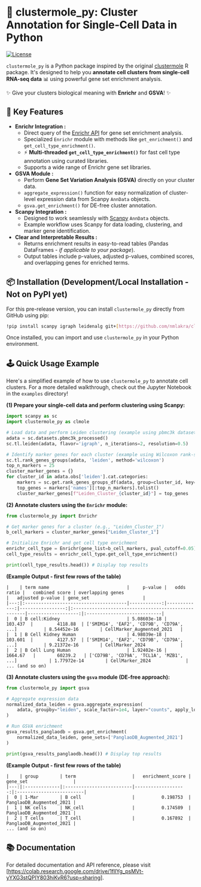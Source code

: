 # 🧬 clustermole_py: Cluster Annotation for Single-Cell Data in Python

[![License](https://img.shields.io/badge/License-MIT-blue.svg)](https://opensource.org/licenses/MIT)

`clustermole_py` is a Python package inspired by the original [clustermole](https://github.com/igordot/clustermole) R package. It's designed to help you **annotate cell clusters from single-cell RNA-seq data** 📊 using powerful gene set enrichment analysis.

✨ Give your clusters biological meaning with **Enrichr** and **GSVA**! ✨


## 🚀 Key Features

* **Enrichr Integration :**
    * Direct query of the [Enrichr API](https://maayanlab.cloud/Enrichr/) for gene set enrichment analysis.
    * Specialized `Enrichr` module with methods like `get_enrichment()` and `get_cell_type_enrichment()`.
    *  ⚡️ **Multi-threaded `get_cell_type_enrichment()`** for fast cell type annotation using curated libraries.
    *  Supports a wide range of Enrichr gene set libraries.
* **GSVA Module :**
    *  Perform **Gene Set Variation Analysis (GSVA)** directly on your cluster data.
    *  `aggregate_expression()` function for easy normalization of cluster-level expression data from Scanpy `AnnData` objects.
    *  `gsva.get_enrichment()` for DE-free cluster annotation.
* **Scanpy Integration :**
    *  Designed to work seamlessly with [Scanpy](https://scanpy.readthedocs.io/en/stable/) `AnnData` objects.
    *  Example workflow uses Scanpy for data loading, clustering, and marker gene identification.
* **Clear and Interpretable Results :**
    *  Returns enrichment results in easy-to-read tables (Pandas DataFrames - *if applicable to your package*).
    *  Output tables include p-values, adjusted p-values, combined scores, and overlapping genes for enriched terms.

## 📦 Installation (Development/Local Installation - Not on PyPI yet)

For this pre-release version, you can install `clustermole_py` directly from GitHub using pip:

```bash
!pip install scanpy igraph leidenalg git+[https://github.com/nmlakra/clustermole-py.git](https://github.com/nmlakra/clustermole-py.git)
```

Once installed, you can import and use `clustermole_py` in your Python environment.


## 🕹️ Quick Usage Example

Here's a simplified example of how to use `clustermole_py` to annotate cell clusters. For a more detailed walkthrough, check out the Jupyter Notebook in the `examples` directory\!

**(1) Prepare your single-cell data and perform clustering using Scanpy:**

```python
import scanpy as sc
import clustermole_py as clmole

# Load data and perform Leiden clustering (example using pbmc3k dataset)
adata = sc.datasets.pbmc3k_processed()
sc.tl.leiden(adata, flavor='igraph', n_iterations=2, resolution=0.5)

# Identify marker genes for each cluster (example using Wilcoxon rank-sum test)
sc.tl.rank_genes_groups(adata, 'leiden', method='wilcoxon')
top_n_markers = 25
cluster_marker_genes = {}
for cluster_id in adata.obs['leiden'].cat.categories:
    markers = sc.get.rank_genes_groups_df(adata, group=cluster_id, key='rank_genes_groups', return_names=True)
    top_genes = markers['names'][:top_n_markers].tolist()
    cluster_marker_genes[f"Leiden_Cluster_{cluster_id}"] = top_genes
```

**(2) Annotate clusters using the `Enrichr` module:**

```python
from clustermole_py import Enrichr

# Get marker genes for a cluster (e.g., "Leiden_Cluster_1")
b_cell_markers = cluster_marker_genes["Leiden_Cluster_1"]

# Initialize Enrichr and get cell type enrichment
enrichr_cell_type = Enrichr(gene_list=b_cell_markers, pval_cutoff=0.05)
cell_type_results = enrichr_cell_type.get_cell_type_enrichment()

print(cell_type_results.head()) # Display top results
```

**(Example Output - first few rows of the table)**

```
|    | term name                             |     p-value |   odds ratio |   combined score | overlapping genes                                   |   adjusted p-value | gene_set                    |
|---:|:--------------------------------------|------------:|-------------:|-----------------:|:----------------------------------------------------|-------------------:|:----------------------------|
|  0 | B cell:Kidney                         | 5.08603e-18 |     103.437  |         4118.88  | ['SMIM14', 'EAF2', 'CD79B', 'CD79A', ...]          | 8.54452e-16        | CellMarker_Augmented_2021   |
|  1 | B Cell Kidney Human                   | 4.98039e-18 |     103.601  |         4127.57  | ['SMIM14', 'EAF2', 'CD79B', 'CD79A', ...]          | 9.21372e-16        | CellMarker_2024             |
|  2 | B Cell Lung Human                     | 1.92402e-16 |    1664.67   |        60239.2   | ['CD79B', 'CD79A', 'TCL1A', 'MZB1', ...]            | 1.77972e-14        | CellMarker_2024             |
... (and so on)
```

**(3) Annotate clusters using the `gsva` module (DE-free approach):**

```python
from clustermole_py import gsva

# Aggregate expression data
normalized_data_leiden = gsva.aggregate_expression(
    adata, groupby="leiden", scale_factor=1e4, layer="counts", apply_log1p=True
)

# Run GSVA enrichment
gsva_results_panglaodb = gsva.get_enrichment(
    normalized_data_leiden, gene_sets=['PanglaoDB_Augmented_2021']
)

print(gsva_results_panglaodb.head()) # Display top results
```

**(Example Output - first few rows of the table)**

```
|    | group        | term                     |   enrichment_score | gene_set                 |
|---:|:-------------|:-------------------------|-------------------:|:-------------------------|
|  0 | 1-Mar        | B cell                   |          0.198753  | PanglaoDB_Augmented_2021 |
|  1 | NK cells     | NK_cell                  |          0.174589  | PanglaoDB_Augmented_2021 |
|  2 | T cells      | T_cell                   |          0.167892  | PanglaoDB_Augmented_2021 |
... (and so on)
```

## 📚 Documentation

For detailed documentation and API reference, please visit [https://colab.research.google.com/drive/1fllYg_psMVt-yYXG3stQPIY803hiKvR6?usp=sharing].
